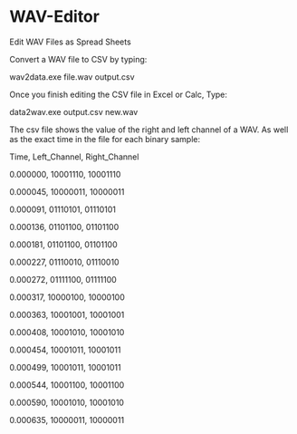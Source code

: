 # WAV-Editor
Edit WAV Files as Spread Sheets

Convert a WAV file to CSV by typing:

wav2data.exe file.wav output.csv

Once you finish editing the CSV file in Excel or Calc,
Type:

data2wav.exe output.csv new.wav

The csv file shows the value of the right and left channel of a WAV.
As well as the exact time in the file for each binary sample:

Time, Left_Channel, Right_Channel

0.000000, 10001110, 10001110

0.000045, 10000011, 10000011

0.000091, 01110101, 01110101

0.000136, 01101100, 01101100

0.000181, 01101100, 01101100

0.000227, 01110010, 01110010

0.000272, 01111100, 01111100

0.000317, 10000100, 10000100

0.000363, 10001001, 10001001

0.000408, 10001010, 10001010

0.000454, 10001011, 10001011

0.000499, 10001011, 10001011

0.000544, 10001100, 10001100

0.000590, 10001010, 10001010

0.000635, 10000011, 10000011
